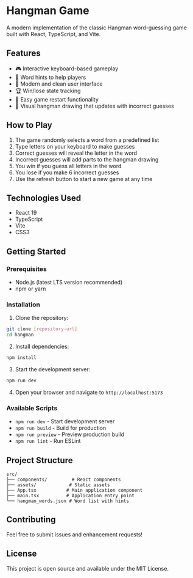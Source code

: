 # Hangman Game

A modern implementation of the classic Hangman word-guessing game built with React, TypeScript, and Vite.

## Features

- 🎮 Interactive keyboard-based gameplay
- 🎯 Word hints to help players
- 🎨 Modern and clean user interface
- 🏆 Win/lose state tracking
- 🔄 Easy game restart functionality
- 🎯 Visual hangman drawing that updates with incorrect guesses

## How to Play

1. The game randomly selects a word from a predefined list
2. Type letters on your keyboard to make guesses
3. Correct guesses will reveal the letter in the word
4. Incorrect guesses will add parts to the hangman drawing
5. You win if you guess all letters in the word
6. You lose if you make 6 incorrect guesses
7. Use the refresh button to start a new game at any time

## Technologies Used

- React 19
- TypeScript
- Vite
- CSS3

## Getting Started

### Prerequisites

- Node.js (latest LTS version recommended)
- npm or yarn

### Installation

1. Clone the repository:
```bash
git clone [repository-url]
cd hangman
```

2. Install dependencies:
```bash
npm install
```

3. Start the development server:
```bash
npm run dev
```

4. Open your browser and navigate to `http://localhost:5173`

### Available Scripts

- `npm run dev` - Start development server
- `npm run build` - Build for production
- `npm run preview` - Preview production build
- `npm run lint` - Run ESLint

## Project Structure

```
src/
├── components/         # React components
├── assets/            # Static assets
├── App.tsx           # Main application component
├── main.tsx          # Application entry point
└── hangman_words.json # Word list with hints
```

## Contributing

Feel free to submit issues and enhancement requests!

## License

This project is open source and available under the MIT License.
